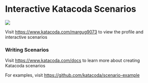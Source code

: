 # Interactive Katacoda Scenarios

[![](http://shields.katacoda.com/katacoda/margug9073/count.svg)](https://www.katacoda.com/margug9073 "Get your profile on Katacoda.com")

Visit https://www.katacoda.com/margug9073 to view the profile and interactive scenarios

### Writing Scenarios
Visit https://www.katacoda.com/docs to learn more about creating Katacoda scenarios

For examples, visit https://github.com/katacoda/scenario-example
